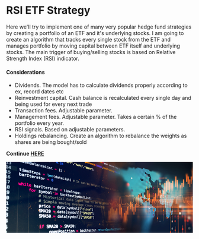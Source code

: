 # RSI ETF Strategy #


Here we'll try to implement one of many very popular hedge fund strategies by creating a portfolio of an ETF and it's underlying stocks. I am going to create an algorithm that tracks every single stock from the ETF and manages portfolio by moving capital between ETF itself and underlying stocks. The main trigger of buying/selling stocks is based on Relative Strength Index (RSI) indicator. 


#### Considerations ####
- Dividends.  The model has to calculate dividends properly according to ex, record dates etc
- Reinvestment capital. Cash balance is recalculated every single day and being used for every next trade
- Transaction fees. Adjustable parameter.
- Management fees. Adjustable parameter. Takes a certain % of the portfolio every year.
- RSI signals. Based on adjustable parameters. 
- Holdings rebalancing. Create an algorithm to rebalance the weights as shares are being bought/sold 

**Continue [HERE](https://nbviewer.jupyter.org/github/SlavOK400/Algorithmic-trading/blob/master/algorithmic%20trading%20system.ipynb)**

<img src="readme_intro_pic.jpg"> 

